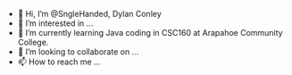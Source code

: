 - 👋 Hi, I’m @SngleHanded, Dylan Conley
- 👀 I’m interested in ...
- 🌱 I’m currently learning Java coding in CSC160 at Arapahoe Community College.
- 💞️ I’m looking to collaborate on ...
- 📫 How to reach me ...

<!---
SngleHanded/SngleHanded is a ✨ special ✨ repository because its `README.md` (this file) appears on your GitHub profile.
You can click the Preview link to take a look at your changes.
--->
